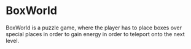 # BoxWorld
BoxWorld is a puzzle game, where the player has to place boxes over special places in order to gain energy in order to teleport onto the next level. 

